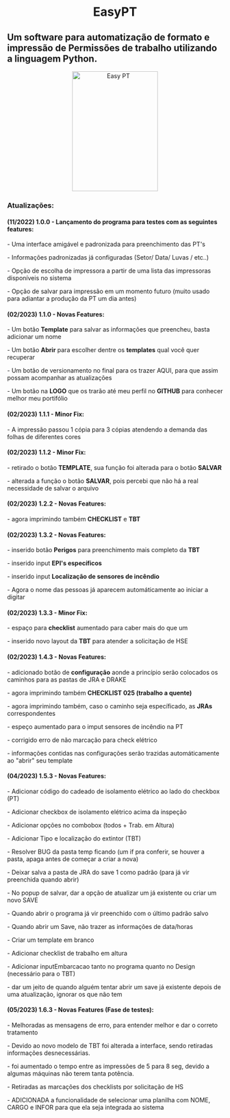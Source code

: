 <h1 align='center'> EasyPT </h1>
<h2>Um software para automatização de formato e impressão de Permissões de trabalho utilizando a linguagem Python.</h2>

<div align="center">
  <img height="280" width="200" alt="Easy PT"  src="https://user-images.githubusercontent.com/102233091/218273200-46db9bfb-916f-4011-aadd-23bb9018d800.PNG">
</div>

<h3>Atualizações:</h3>
<h4>(11/2022) 1.0.0 - Lançamento do programa para testes com as seguintes features:</h4>
   <p>  - Uma interface amigável e padronizada para preenchimento das PT's </p>
   <p>  - Informações padronizadas já configuradas (Setor/ Data/ Luvas / etc..) </p>
   <p>  - Opção de escolha de impressora a partir de uma lista das impressoras disponíveis no sistema </p>
   <p>  - Opção de salvar para impressão em um momento futuro (muito usado para adiantar a produção da PT um dia antes) </p>
   
<h4>(02/2023) 1.1.0 - Novas Features:</h4>
   <p>  - Um botão <b>Template</b> para salvar as informações que preencheu, basta adicionar um nome </p>
   <p>  - Um botão <b>Abrir</b> para escolher dentre os <b>templates</b> qual você quer recuperar  </p>
   <p>  - Um botão de versionamento no final para os trazer AQUI, para que assim possam acompanhar as atualizações </p>
   <p>  - Um botão na <b>LOGO</b> que os trarão até meu perfil no <b>GITHUB</b> para conhecer melhor meu portifólio </p>
   
<h4>(02/2023) 1.1.1 - Minor Fix:</h4>
   <p>  - A impressão passou 1 cópia para 3 cópias atendendo a demanda das folhas de diferentes cores </p>
   
<h4>(02/2023) 1.1.2 - Minor Fix:</h4>
   <p>  - retirado o botão <b>TEMPLATE</b>, sua função foi alterada para o botão <b>SALVAR</b> </p>
   <p>  - alterada a função o botão <b>SALVAR</b>, pois percebi que não há a real necessidade de salvar o arquivo </p>
   
<h4>(02/2023) 1.2.2 - Novas Features:</h4>
   <p>  - agora imprimindo também <b>CHECKLIST</b> e <b>TBT</b> </p>
   
<h4>(02/2023) 1.3.2 - Novas Features:</h4>
   <p>  - inserido botão <b>Perigos</b> para preenchimento mais completo da <b>TBT</b> </p>
   <p>  - inserido input <b>EPI's específicos</b> </p>
   <p>  - inserido input <b>Localização de sensores de incêndio</b> </p>
   <p>  - Agora o nome das pessoas já aparecem automáticamente ao iniciar a digitar </p>
 
<h4>(02/2023) 1.3.3 - Minor Fix:</h4>
   <p>  - espaço para <b>checklist</b> aumentado para caber mais do que um </p>
   <p>  - inserido novo layout da <b>TBT</b> para atender a solicitação de HSE </p>
 
<h4>(02/2023) 1.4.3 - Novas Features:</h4>
   <p>  - adicionado botão de  <b>configuração</b> aonde a princípio serão colocados os caminhos para as pastas de JRA e DRAKE </p>
   <p>  - agora imprimindo também <b>CHECKLIST 025 (trabalho a quente)</b></p>
   <p>  - agora imprimindo também, caso o caminho seja específicado, as <b>JRAs</b> correspondentes</p>
   <p>  - espeço aumentado para o imput sensores de incêndio na PT</p>
   <p>  - corrigido erro de não marcação para check elétrico</p>
   <p>  - informações contidas nas configurações serão trazidas automáticamente ao "abrir" seu template</p>
   
<h4>(04/2023) 1.5.3 - Novas Features:</h4>
   <p> - Adicionar código do cadeado de isolamento elétrico ao lado do checkbox (PT)
   <p> - Adicionar checkbox de isolamento elétrico acima da inspeção 
   <p> - Adicionar opções no combobox (todos + Trab. em Altura)
   <p> - Adicionar Tipo e localização do extintor (TBT)
   <p> - Resolver BUG da pasta temp ficando (um if pra conferir, se houver a pasta, apaga antes de começar a criar a nova)
   <p> - Deixar salva a pasta de JRA do save 1 como padrão (para já vir preenchida quando abrir)
   <p> - No popup de salvar, dar a opção de atualizar um já existente ou criar um novo SAVE
   <p> - Quando abrir o programa já vir preenchido com o último padrão salvo
   <p> - Quando abrir um Save, não trazer as informações de data/horas
   <p> - Criar um template em branco
   <p> - Adicionar checklist de trabalho em altura
   <p> - Adicionar inputEmbarcacao tanto no programa quanto no Design (necessário para o TBT)
   <p> - dar um jeito de quando alguém tentar abrir um save já existente depois de uma atualização, ignorar os que não tem
   
<h4>(05/2023) 1.6.3 - Novas Features (Fase de testes):</h4>
   <p> - Melhoradas as mensagens de erro, para entender melhor e dar o correto tratamento
   <p> - Devido ao novo modelo de TBT foi alterada a interface, sendo retiradas informações desnecessárias. 
   <p> - foi aumentado o tempo entre as impressões de 5 para 8 seg, devido a algumas máquinas não terem tanta potência.
   <p> - Retiradas as marcações dos checklists por solicitação de HS
   <p> - ADICIONADA a funcionalidade de selecionar uma planilha com NOME, CARGO e INFOR para que ela seja integrada ao sistema

